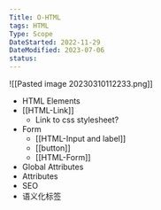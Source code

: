 ```yaml
---
Title: O-HTML
tags: HTML
Type: Scope
DateStarted: 2022-11-29
DateModified: 2023-07-06
status:
---
```


![[Pasted image 20230310112233.png]]
- HTML Elements
- [[HTML-Link]]
	- Link to css stylesheet?
- Form
	- [[HTML-Input and label]]
	- [[button]]
	- [[HTML-Form]]
- Global Attributes
- Attributes
- SEO
- 语义化标签


